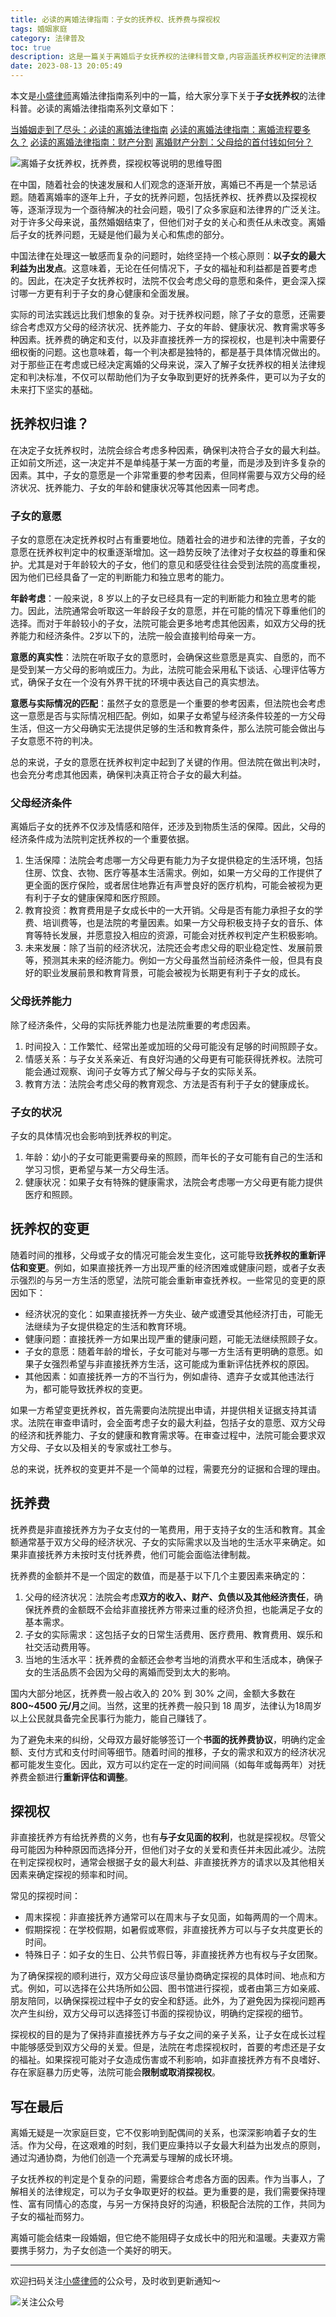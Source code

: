 ```yaml
---
title: 必读的离婚法律指南：子女的抚养权、抚养费与探视权
tags: 婚姻家庭
category: 法律普及
toc: true
description: 这是一篇关于离婚后子女抚养权的法律科普文章,内容涵盖抚养权判定的法律原则、判定抚养权需要考虑的因素(子女意愿、父母经济条件、抚养能力等)、抚养权变更的情形、抚养费的确定原则、非直接抚养方的探视权等问题。对于准备或正在经历离婚的读者具有重要的参考价值。
date: 2023-08-13 20:05:49
---
```


本文是[小盛律师](https://selfboot.cn/links)离婚法律指南系列中的一篇，给大家分享下关于**子女抚养权**的法律科普。必读的离婚法律指南系列文章如下：

[当婚姻走到了尽头：必读的离婚法律指南](https://selfboot.cn/2023/07/21/divorce_legal_knowlage/)
[必读的离婚法律指南：离婚流程要多久？](https://selfboot.cn/2023/08/05/divorce_legal_longtime/)
[必读的离婚法律指南：财产分割](https://selfboot.cn/2023/07/23/divorce_legal_money/)
[离婚财产分割：父母给的首付钱如何分？](https://selfboot.cn/2023/07/29/divorce_legal_money_parent/)

![离婚子女抚养权，抚养费，探视权等说明的思维导图](https://slefboot-1251736664.file.myqcloud.com/20230813_divorce_legal_children_1.png)

<!-- more -->

在中国，随着社会的快速发展和人们观念的逐渐开放，离婚已不再是一个禁忌话题。随着离婚率的逐年上升，子女的抚养问题，包括抚养权、抚养费以及探视权等，逐渐浮现为一个亟待解决的社会问题，吸引了众多家庭和法律界的广泛关注。对于许多父母来说，虽然婚姻结束了，但他们对子女的关心和责任从未改变。离婚后子女的抚养问题，无疑是他们最为关心和焦虑的部分。

中国法律在处理这一敏感而复杂的问题时，始终坚持一个核心原则：**以子女的最大利益为出发点**。这意味着，无论在任何情况下，子女的福祉和利益都是首要考虑的。因此，在决定子女抚养权时，法院不仅会考虑父母的意愿和条件，更会深入探讨哪一方更有利于子女的身心健康和全面发展。

实际的司法实践远比我们想象的复杂。对于抚养权问题，除了子女的意愿，还需要综合考虑双方父母的经济状况、抚养能力、子女的年龄、健康状况、教育需求等多种因素。抚养费的确定和支付，以及非直接抚养一方的探视权，也是判决中需要仔细权衡的问题。这也意味着，每一个判决都是独特的，都是基于具体情况做出的。对于那些正在考虑或已经决定离婚的父母来说，深入了解子女抚养权的相关法律规定和判决标准，不仅可以帮助他们为子女争取到更好的抚养条件，更可以为子女的未来打下坚实的基础。


## 抚养权归谁？

在决定子女抚养权时，法院会综合考虑多种因素，确保判决符合子女的最大利益。正如前文所述，这一决定并不是单纯基于某一方面的考量，而是涉及到许多复杂的因素。其中，子女的意愿是一个非常重要的参考因素，但同样需要与双方父母的经济状况、抚养能力、子女的年龄和健康状况等其他因素一同考虑。

### 子女的意愿

子女的意愿在决定抚养权时占有重要地位。随着社会的进步和法律的完善，子女的意愿在抚养权判定中的权重逐渐增加。这一趋势反映了法律对子女权益的尊重和保护。尤其是对于年龄较大的子女，他们的意见和感受往往会受到法院的高度重视，因为他们已经具备了一定的判断能力和独立思考的能力。

**年龄考虑**：一般来说，8 岁以上的子女已经具有一定的判断能力和独立思考的能力。因此，法院通常会听取这一年龄段子女的意愿，并在可能的情况下尊重他们的选择。而对于年龄较小的子女，法院可能会更多地考虑其他因素，如双方父母的抚养能力和经济条件。2岁以下的，法院一般会直接判给母亲一方。

**意愿的真实性**：法院在听取子女的意愿时，会确保这些意愿是真实、自愿的，而不是受到某一方父母的影响或压力。为此，法院可能会采用私下谈话、心理评估等方式，确保子女在一个没有外界干扰的环境中表达自己的真实想法。

**意愿与实际情况的匹配**：虽然子女的意愿是一个重要的参考因素，但法院也会考虑这一意愿是否与实际情况相匹配。例如，如果子女希望与经济条件较差的一方父母生活，但这一方父母确实无法提供足够的生活和教育条件，那么法院可能会做出与子女意愿不符的判决。

总的来说，子女的意愿在抚养权判定中起到了关键的作用。但法院在做出判决时，也会充分考虑其他因素，确保判决真正符合子女的最大利益。

### 父母经济条件

离婚后子女的抚养不仅涉及情感和陪伴，还涉及到物质生活的保障。因此，父母的经济条件成为法院判定抚养权的一个重要依据。

1. 生活保障：法院会考虑哪一方父母更有能力为子女提供稳定的生活环境，包括住房、饮食、衣物、医疗等基本生活需求。例如，如果一方父母的工作提供了更全面的医疗保险，或者居住地靠近有声誉良好的医疗机构，可能会被视为更有利于子女的健康保障和医疗照顾。
2. 教育投资：教育费用是子女成长中的一大开销。父母是否有能力承担子女的学费、培训费等，也是法院的考量因素。如果一方父母积极支持子女的音乐、体育等特长发展，并愿意投入相应的资源，可能会对抚养权判定产生积极影响。
3. 未来发展：除了当前的经济状况，法院还会考虑父母的职业稳定性、发展前景等，预测其未来的经济能力。例如一方父母虽然当前经济条件一般，但具有良好的职业发展前景和教育背景，可能会被视为长期更有利于子女的成长。

### 父母抚养能力

除了经济条件，父母的实际抚养能力也是法院重要的考虑因素。

1. 时间投入：工作繁忙、经常出差或加班的父母可能没有足够的时间照顾子女。
2. 情感关系：与子女关系亲近、有良好沟通的父母更有可能获得抚养权。法院可能会通过观察、询问子女等方式了解父母与子女的实际关系。
3. 教育方法：法院会考虑父母的教育观念、方法是否有利于子女的健康成长。

### 子女的状况

子女的具体情况也会影响到抚养权的判定。

1. 年龄：幼小的子女可能更需要母亲的照顾，而年长的子女可能有自己的生活和学习习惯，更希望与某一方父母生活。
2. 健康状况：如果子女有特殊的健康需求，法院会考虑哪一方父母更有能力提供医疗和照顾。

## 抚养权的变更

随着时间的推移，父母或子女的情况可能会发生变化，这可能导致**抚养权的重新评估和变更**。例如，如果直接抚养一方出现严重的经济困难或健康问题，或者子女表示强烈的与另一方生活的愿望，法院可能会重新审查抚养权。一些常见的变更的原因如下：

- 经济状况的变化：如果直接抚养一方失业、破产或遭受其他经济打击，可能无法继续为子女提供稳定的生活和教育环境。
- 健康问题：直接抚养一方如果出现严重的健康问题，可能无法继续照顾子女。
- 子女的意愿：随着年龄的增长，子女可能对与哪一方生活有更明确的意愿。如果子女强烈希望与非直接抚养方生活，这可能成为重新评估抚养权的原因。
- 其他因素：如直接抚养一方的不当行为，例如虐待、遗弃子女或其他违法行为，都可能导致抚养权的变更。

如果一方希望变更抚养权，首先需要向法院提出申请，并提供相关证据支持其请求。法院在审查申请时，会全面考虑子女的最大利益，包括子女的意愿、双方父母的经济和抚养能力、子女的健康和教育需求等。在审查过程中，法院可能会要求双方父母、子女以及相关的专家或社工参与。

总的来说，抚养权的变更并不是一个简单的过程，需要充分的证据和合理的理由。

## 抚养费

抚养费是非直接抚养方为子女支付的一笔费用，用于支持子女的生活和教育。其金额通常基于双方父母的经济状况、子女的实际需求以及当地的生活水平来确定。如果非直接抚养方未按时支付抚养费，他们可能会面临法律制裁。

抚养费的金额并不是一个固定的数值，而是基于以下几个主要因素来确定的：

1. 父母的经济状况：法院会考虑**双方的收入、财产、负债以及其他经济责任**，确保抚养费的金额既不会给非直接抚养方带来过重的经济负担，也能满足子女的基本需求。
2. 子女的实际需求：这包括子女的日常生活费用、医疗费用、教育费用、娱乐和社交活动费用等。
3. 当地的生活水平：抚养费的金额还会参考当地的消费水平和生活成本，确保子女的生活品质不会因为父母的离婚而受到太大的影响。

国内大部分地区，抚养费一般占收入的 20% 到 30% 之间，金额大多数在 **800~4500 元/月**之间。当然，这里的抚养费一般只到 18 周岁，法律认为18周岁以上公民就具备完全民事行为能力，能自己赚钱了。

为了避免未来的纠纷，父母双方最好能够签订一个**书面的抚养费协议**，明确约定金额、支付方式和支付时间等细节。随着时间的推移，子女的需求和双方的经济状况都可能发生变化。因此，双方可以约定在一定的时间间隔（如每年或每两年）对抚养费金额进行**重新评估和调整**。

## 探视权

非直接抚养方有给抚养费的义务，也有**与子女见面的权利**，也就是探视权。尽管父母可能因为种种原因而选择分开，但他们对子女的关爱和责任并未因此减少。法院在判定探视权时，通常会根据子女的最大利益、非直接抚养方的请求以及其他相关因素来确定探视的频率和时间。

常见的探视时间：
- 周末探视：非直接抚养方通常可以在周末与子女见面，如每两周的一个周末。
- 假期探视：在学校假期，如暑假或寒假，非直接抚养方可以与子女共度更长的时间。
- 特殊日子：如子女的生日、公共节假日等，非直接抚养方也有权与子女团聚。

为了确保探视的顺利进行，双方父母应该尽量协商确定探视的具体时间、地点和方式。例如，可以选择在公共场所如公园、图书馆进行探视，或者由第三方如亲戚、朋友陪同，以确保探视过程中子女的安全和舒适。此外，为了避免因为探视问题再次产生纠纷，双方父母可以选择签订书面的探视协议，明确约定探视的细节。

探视权的目的是为了保持非直接抚养方与子女之间的亲子关系，让子女在成长过程中能够感受到双方父母的关爱。但是，法院在考虑探视权时，首要的考虑还是子女的福祉。如果探视可能对子女造成伤害或不利影响，如非直接抚养方有不良嗜好、存在家庭暴力历史等，法院可能会**限制或取消探视权**。

## 写在最后

离婚无疑是一次家庭巨变，它不仅影响到配偶间的关系，也深深影响着子女的生活。作为父母，在这艰难的时刻，我们更应秉持以子女最大利益为出发点的原则，通过沟通协商，为他们创造一个充满爱与理解的成长环境。

子女抚养权的判定是个复杂的问题，需要综合考虑各方面的因素。作为当事人，了解相关的法律规定，可以为子女争取更好的权益。更为重要的是，我们需要保持理性、富有同情心的态度，与另一方保持良好的沟通，积极配合法院的工作，共同为子女的福祉而努力。

离婚可能会结束一段婚姻，但它绝不能阻碍子女成长中的阳光和温暖。夫妻双方需要携手努力，为子女创造一个美好的明天。

---
欢迎扫码关注[小盛律师](https://selfboot.cn/links)的公众号，及时收到更新通知～

![关注公众号](https://slefboot-1251736664.file.myqcloud.com/20230721_wx_qrcode.png)